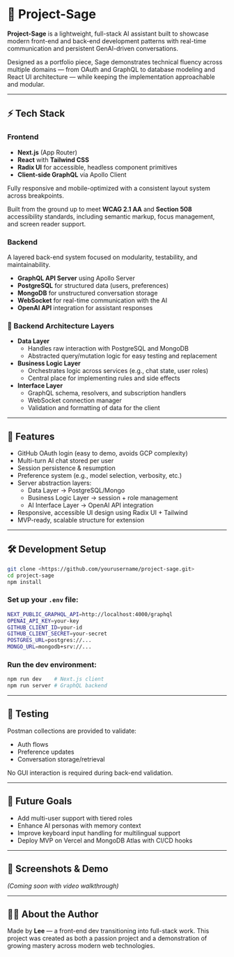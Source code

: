 # 🧠 Project-Sage

**Project-Sage** is a lightweight, full-stack AI assistant built to showcase modern front-end and back-end development patterns with real-time communication and persistent GenAI-driven conversations.

Designed as a portfolio piece, Sage demonstrates technical fluency across multiple domains — from OAuth and GraphQL to database modeling and React UI architecture — while keeping the implementation approachable and modular.

---

## ⚡ Tech Stack

### Frontend

- **Next.js** (App Router)
- **React** with **Tailwind CSS**
- **Radix UI** for accessible, headless component primitives
- **Client-side GraphQL** via Apollo Client

Fully responsive and mobile-optimized with a consistent layout system across breakpoints.

Built from the ground up to meet **WCAG 2.1 AA** and **Section 508** accessibility standards, including semantic markup, focus management, and screen reader support.

### Backend

A layered back-end system focused on modularity, testability, and maintainability.

- **GraphQL API Server** using Apollo Server
- **PostgreSQL** for structured data (users, preferences)
- **MongoDB** for unstructured conversation storage
- **WebSocket** for real-time communication with the AI
- **OpenAI API** integration for assistant responses

### 🧱 Backend Architecture Layers

- **Data Layer**
  - Handles raw interaction with PostgreSQL and MongoDB
  - Abstracted query/mutation logic for easy testing and replacement
- **Business Logic Layer**
  - Orchestrates logic across services (e.g., chat state, user roles)
  - Central place for implementing rules and side effects
- **Interface Layer**
  - GraphQL schema, resolvers, and subscription handlers
  - WebSocket connection manager
  - Validation and formatting of data for the client

---

## 🔑 Features

- GitHub OAuth login (easy to demo, avoids GCP complexity)
- Multi-turn AI chat stored per user
- Session persistence & resumption
- Preference system (e.g., model selection, verbosity, etc.)
- Server abstraction layers:
  - Data Layer → PostgreSQL/Mongo
  - Business Logic Layer → session + role management
  - AI Interface Layer → OpenAI API integration
- Responsive, accessible UI design using Radix UI + Tailwind
- MVP-ready, scalable structure for extension

---

## 🛠 Development Setup

```bash
git clone <https://github.com/yourusername/project-sage.git>
cd project-sage
npm install

```

### Set up your `.env` file:

```bash
NEXT_PUBLIC_GRAPHQL_API=http://localhost:4000/graphql
OPENAI_API_KEY=your-key
GITHUB_CLIENT_ID=your-id
GITHUB_CLIENT_SECRET=your-secret
POSTGRES_URL=postgres://...
MONGO_URL=mongodb+srv://...
```

### Run the dev environment:

```bash
npm run dev    # Next.js client
npm run server # GraphQL backend
```

---

## 🧪 Testing

Postman collections are provided to validate:

- Auth flows
- Preference updates
- Conversation storage/retrieval

No GUI interaction is required during back-end validation.

---

## 🧱 Future Goals

- Add multi-user support with tiered roles
- Enhance AI personas with memory context
- Improve keyboard input handling for multilingual support
- Deploy MVP on Vercel and MongoDB Atlas with CI/CD hooks

---

## 📸 Screenshots & Demo

_(Coming soon with video walkthrough)_

---

## 🙋‍♂️ About the Author

Made by **Lee** — a front-end dev transitioning into full-stack work. This project was created as both a passion project and a demonstration of growing mastery across modern web technologies.
